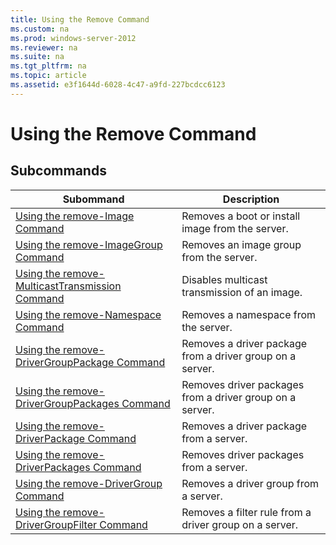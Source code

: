 ```yaml
---
title: Using the Remove Command
ms.custom: na
ms.prod: windows-server-2012
ms.reviewer: na
ms.suite: na
ms.tgt_pltfrm: na
ms.topic: article
ms.assetid: e3f1644d-6028-4c47-a9fd-227bcdcc6123
---
```

# Using the Remove Command
  
## Subcommands  
  
|Subommand|Description|  
|-------------|---------------|  
|[Using the remove-Image Command](../Topic/Using-the-remove-Image-Command.md)|Removes a boot or install image from the server.|  
|[Using the remove-ImageGroup Command](../Topic/Using-the-remove-ImageGroup-Command.md)|Removes an image group from the server.|  
|[Using the remove-MulticastTransmission Command](../Topic/Using-the-remove-MulticastTransmission-Command.md)|Disables multicast transmission of an image.|  
|[Using the remove-Namespace Command](../Topic/Using-the-remove-Namespace-Command.md)|Removes a namespace from the server.|  
|[Using the remove-DriverGroupPackage Command](../Topic/Using-the-remove-DriverGroupPackage-Command.md)|Removes a driver package from a driver group on a server.|  
|[Using the remove-DriverGroupPackages Command](../Topic/Using-the-remove-DriverGroupPackages-Command.md)|Removes driver packages from a driver group on a server.|  
|[Using the remove-DriverPackage Command](../Topic/Using-the-remove-DriverPackage-Command.md)|Removes a driver package from a server.|  
|[Using the remove-DriverPackages Command](../Topic/Using-the-remove-DriverPackages-Command.md)|Removes driver packages from a server.|  
|[Using the remove-DriverGroup Command](../Topic/Using-the-remove-DriverGroup-Command.md)|Removes a driver group from a server.|  
|[Using the remove-DriverGroupFilter Command](../Topic/Using-the-remove-DriverGroupFilter-Command.md)|Removes a filter rule from a driver group on a server.|  
  
